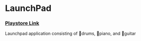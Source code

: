 # LaunchPad
### [Playstore Link](https://play.google.com/store/apps/details?id=com.exemple.Launchpad&hl=ko&gl=USn)  
<p> Launchpad application consisting of 🥁drums, 🎹piano, and 🎸guitar
</p>

![]()
